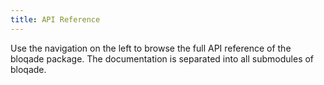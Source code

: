 ```yaml
---
title: API Reference
---
```


Use the navigation on the left to browse the full API reference of the bloqade package.
The documentation is separated into all submodules of bloqade.
